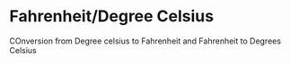 # Fahrenheit/Degree Celsius
COnversion from Degree celsius to Fahrenheit and Fahrenheit to Degrees Celsius
